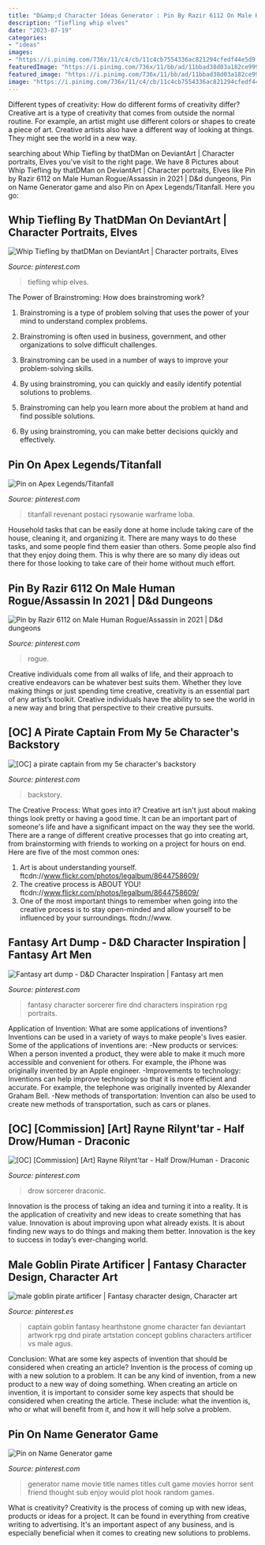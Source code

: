 ```yaml
---
title: "D&amp;d Character Ideas Generator : Pin By Razir 6112 On Male Human Rogue/assassin In 2021"
description: "Tiefling whip elves"
date: "2023-07-19"
categories:
- "ideas"
images:
- "https://i.pinimg.com/736x/11/c4/cb/11c4cb7554336ac821294cfedf44e5d9.jpg"
featuredImage: "https://i.pinimg.com/736x/11/bb/ad/11bbad38d03a182ce9997e72ff55d506.jpg"
featured_image: "https://i.pinimg.com/736x/11/bb/ad/11bbad38d03a182ce9997e72ff55d506.jpg"
image: "https://i.pinimg.com/736x/11/c4/cb/11c4cb7554336ac821294cfedf44e5d9.jpg"
---
```



Different types of creativity: How do different forms of creativity differ?
Creative art is a type of creativity that comes from outside the normal routine. For example, an artist might use different colors or shapes to create a piece of art. Creative artists also have a different way of looking at things. They might see the world in a new way.

	

		
searching about Whip Tiefling by thatDMan on DeviantArt | Character portraits, Elves you've visit to the right page. We have 8 Pictures about Whip Tiefling by thatDMan on DeviantArt | Character portraits, Elves like Pin by Razir 6112 on Male Human Rogue/Assassin in 2021 | D&amp;d dungeons, Pin on Name Generator game and also Pin on Apex Legends/Titanfall. Here you go:
		
    
## Whip Tiefling By ThatDMan On DeviantArt | Character Portraits, Elves

<img loading=lazy src="https://i.pinimg.com/736x/1c/db/2a/1cdb2a13a63dc69192cbce55d9ab4b62.jpg" onerror="this.onerror=null;this.src='https://tse2.mm.bing.net/th?id=OIP.rrKhVm2LOssm8oEAVvdP8wHaL2&amp;pid=15.1';" alt="Whip Tiefling by thatDMan on DeviantArt | Character portraits, Elves">

_Source: pinterest.com_

>tiefling whip elves. 

	

The Power of Brainstroming: How does brainstroming work?
1. Brainstroming is a type of problem solving that uses the power of your mind to understand complex problems.
2. Brainstroming is often used in business, government, and other organizations to solve difficult challenges.

3. Brainstroming can be used in a number of ways to improve your problem-solving skills.

4. By using brainstroming, you can quickly and easily identify potential solutions to problems.

5. Brainstroming can help you learn more about the problem at hand and find possible solutions.

6. By using brainstroming, you can make better decisions quickly and effectively.

    
## Pin On Apex Legends/Titanfall

<img loading=lazy src="https://i.pinimg.com/736x/11/bb/ad/11bbad38d03a182ce9997e72ff55d506.jpg" onerror="this.onerror=null;this.src='https://tse3.mm.bing.net/th?id=OIP.qxK_yphSmDv-o8fqN9-B5QHaKf&amp;pid=15.1';" alt="Pin on Apex Legends/Titanfall">

_Source: pinterest.com_

>titanfall revenant postaci rysowanie warframe loba. 

	

Household tasks that can be easily done at home include taking care of the house, cleaning it, and organizing it. There are many ways to do these tasks, and some people find them easier than others. Some people also find that they enjoy doing them. This is why there are so many diy ideas out there for those looking to take care of their home without much effort.

    
## Pin By Razir 6112 On Male Human Rogue/Assassin In 2021 | D&amp;d Dungeons

<img loading=lazy src="https://i.pinimg.com/736x/17/d9/53/17d953c60b02b5110d9832df0c2ed275.jpg" onerror="this.onerror=null;this.src='https://tse4.mm.bing.net/th?id=OIP.vj27t6Q3G1UH3O-88Qci8wHaJ9&amp;pid=15.1';" alt="Pin by Razir 6112 on Male Human Rogue/Assassin in 2021 | D&amp;d dungeons">

_Source: pinterest.com_

>rogue. 

	

Creative individuals come from all walks of life, and their approach to creative endeavors can be whatever best suits them. Whether they love making things or just spending time creative, creativity is an essential part of any artist’s toolkit. Creative individuals have the ability to see the world in a new way and bring that perspective to their creative pursuits.

    
## [OC] A Pirate Captain From My 5e Character&#039;s Backstory

<img loading=lazy src="https://i.pinimg.com/736x/b3/55/7f/b3557ff9616b1bf4e07dc5770bfe5215.jpg" onerror="this.onerror=null;this.src='https://tse4.mm.bing.net/th?id=OIP._jylgHYuHLFt50G25wxeogAAAA&amp;pid=15.1';" alt="[OC] a pirate captain from my 5e character&#039;s backstory">

_Source: pinterest.com_

>backstory. 

	

The Creative Process: What goes into it?
Creative art isn't just about making things look pretty or having a good time. It can be an important part of someone's life and have a significant impact on the way they see the world. There are a range of different creative processes that go into creating art, from brainstorming with friends to working on a project for hours on end. Here are five of the most common ones: 
1) Art is about understanding yourself. ftcdn://www.flickr.com/photos/legalbum/8644758609/
2) The creative process is ABOUT YOU! ftcdn://www.flickr.com/photos/legalbum/8644758609/
3) One of the most important things to remember when going into the creative process is to stay open-minded and allow yourself to be influenced by your surroundings. ftcdn://www.

    
## Fantasy Art Dump - D&amp;D Character Inspiration | Fantasy Art Men

<img loading=lazy src="https://i.pinimg.com/736x/e5/cf/f6/e5cff6c63cafa2bd571228993e5fec1c.jpg" onerror="this.onerror=null;this.src='https://tse4.mm.bing.net/th?id=OIP.0ZOYIONihZi9Uj36wV2RiwHaKq&amp;pid=15.1';" alt="Fantasy art dump - D&amp;D Character Inspiration | Fantasy art men">

_Source: pinterest.com_

>fantasy character sorcerer fire dnd characters inspiration rpg portraits. 

	

Application of Invention: What are some applications of inventions?
Inventions can be used in a variety of ways to make people's lives easier. Some of the applications of inventions are: 
-New products or services: When a person invented a product, they were able to make it much more accessible and convenient for others. For example, the iPhone was originally invented by an Apple engineer. 
-Improvements to technology: Inventions can help improve technology so that it is more efficient and accurate. For example, the telephone was originally invented by Alexander Graham Bell. 
-New methods of transportation: Invention can also be used to create new methods of transportation, such as cars or planes.

    
## [OC] [Commission] [Art] Rayne Rilynt&#039;tar - Half Drow/Human - Draconic

<img loading=lazy src="https://i.pinimg.com/736x/11/c4/cb/11c4cb7554336ac821294cfedf44e5d9.jpg" onerror="this.onerror=null;this.src='https://tse1.mm.bing.net/th?id=OIP.fr6U9J2IFjTkagkyjsJNGQHaLZ&amp;pid=15.1';" alt="[OC] [Commission] [Art] Rayne Rilynt&#039;tar - Half Drow/Human - Draconic">

_Source: pinterest.com_

>drow sorcerer draconic. 

	

Innovation is the process of taking an idea and turning it into a reality. It is the application of creativity and new ideas to create something that has value. Innovation is about improving upon what already exists. It is about finding new ways to do things and making them better. Innovation is the key to success in today’s ever-changing world.

    
## Male Goblin Pirate Artificer | Fantasy Character Design, Character Art

<img loading=lazy src="https://i.pinimg.com/736x/b6/90/87/b69087468bf6895598f635d33a287354.jpg" onerror="this.onerror=null;this.src='https://tse4.mm.bing.net/th?id=OIP.YfwlMCqGD6mbeIsCbsw-MQHaJ3&amp;pid=15.1';" alt="male goblin pirate artificer | Fantasy character design, Character art">

_Source: pinterest.es_

>captain goblin fantasy hearthstone gnome character fan deviantart artwork rpg dnd pirate artstation concept goblins characters artificer vs male agus. 

	

Conclusion: What are some key aspects of invention that should be considered when creating an article?
Invention is the process of coming up with a new solution to a problem. It can be any kind of invention, from a new product to a new way of doing something. When creating an article on invention, it is important to consider some key aspects that should be considered when creating the article. These include: what the invention is, who or what will benefit from it, and how it will help solve a problem.

    
## Pin On Name Generator Game

<img loading=lazy src="https://i.pinimg.com/736x/9e/41/83/9e418311f33907fa3ba28bdeed05ae02--name-generator-cult-movies.jpg" onerror="this.onerror=null;this.src='https://tse1.mm.bing.net/th?id=OIP.Cbi60MnHKvPftouOvWQhZAHaKY&amp;pid=15.1';" alt="Pin on Name Generator game">

_Source: pinterest.com_

>generator name movie title names titles cult game movies horror sent friend thought sub enjoy would plot hook random games. 

	

What is creativity?
Creativity is the process of coming up with new ideas, products or ideas for a project. It can be found in everything from creative writing to advertising. It's an important aspect of any business, and is especially beneficial when it comes to creating new solutions to problems.

